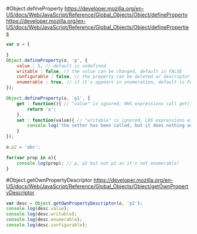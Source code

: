 #Object.defineProperty 
https://developer.mozilla.org/en-US/docs/Web/JavaScript/Reference/Global_Objects/Object/defineProperty
https://developer.mozilla.org/en-US/docs/Web/JavaScript/Reference/Global_Objects/Object/defineProperties
```javascript
var o = {

}
Object.defineProperty(o, 'p', {
    value : 5, // default is undefined
    writable : false, // the value can be changed, default is FALSE
    configurable : false, // the property can be deleted or descriptor modified, default is FALSE
    enumerable : true, // if it's appears in enumeration, default is FALSE
});

Object.defineProperty(o, 'p1', {
    get : function(){ // "value" is ignored, RHS expressions call get()
        return 'a';
    },
    set : function(value){ // "writable" is ignored, LHS expressions will call set()
        console.log('the setter has been called, but it does nothing actually');
    }
});

o.p2 = 'abc';

for(var prop in o){
    console.log(prop); // p, p2 but not p1 as it's not enumerable!
}
```

#Object.getOwnPropertyDescriptor
https://developer.mozilla.org/en-US/docs/Web/JavaScript/Reference/Global_Objects/Object/getOwnPropertyDescriptor
```javascript
var desc = Object.getOwnPropertyDescriptor(o, 'p2');
console.log(desc.value);
console.log(desc.writable);
console.log(desc.enumerable);
console.log(desc.configurable);
```
